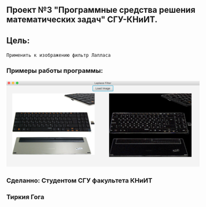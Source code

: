 ## Проект №3 "Программные средства решения математических задач" СГУ-КНиИТ.
## Цель:
	Применить к изображению фильтр Лапласа
### Примеры работы программы:
![screen 1](screenshots/1.png)

### Сделанно: Студентом СГУ факультета КНиИТ
### Тиркия Гога
